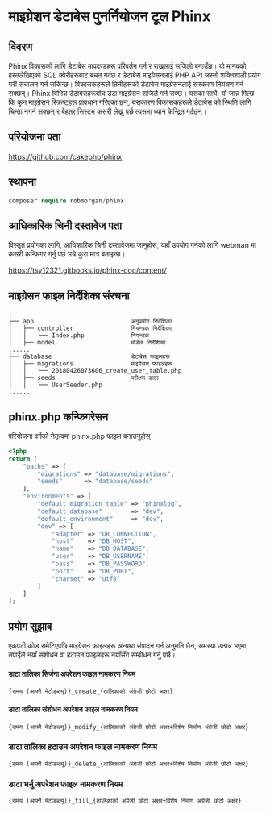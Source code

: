 # माइग्रेशन डेटाबेस पुनर्नियोजन टूल Phinx

## विवरण

Phinx विकासको लागि डेटाबेस मापदण्डहरू परिवर्तन गर्न र राख्नलाई सजिलो बनाउँछ। यो मानवको हस्तलेखिएको SQL क्वेरीहरूबाट बचत गर्दछ र डेटाबेस माइग्रेसनलाई PHP API जस्तो शक्तिशाली प्रयोग गरी संचालन गर्न सकिन्छ। विकासकहरूले तिनीहरूको डेटाबेस माइग्रेसनलाई संस्करण नियंत्रण गर्न सक्छन्। Phinx विभिन्न डेटाबेसहरूबीच डेटा माइग्रेसन सजिलै गर्न सक्छ। यसका साथै, यो जान्न मिल्छ कि कुन माइग्रेसन स्क्रिप्टहरू प्रावधान गरिएका छन्, यसकारण विकासकहरूले डेटाबेस को स्थिति लागि चिन्ता नगर्न सक्छन् र बेहतर सिस्टम कसरी लेख्नु पर्छ त्यसमा ध्यान केन्द्रित गर्दछन्।

## परियोजना पता

https://github.com/cakephp/phinx

## स्थापना

  ```php
  composer require robmorgan/phinx
  ```
  
## आधिकारिक चिनी दस्तावेज पता

विस्तृत प्रयोगका लागि, आधिकारिक चिनी दस्तावेजमा जानुहोस, यहाँ उपयोग गर्नको लागि webman मा कसरी कन्फिगर गर्नु पर्छ भन्ने कुरा मात्र बताइन्छ।

https://tsy12321.gitbooks.io/phinx-doc/content/

## माइग्रेसन फाइल निर्देशिका संरचना

```
.
├── app                           अनुप्रयोग निर्देशिका
│   ├── controller                नियन्त्रक निर्देशिका
│   │   └── Index.php             नियन्त्रक
│   ├── model                     मोडेल निर्देशिका
......
├── database                      डेटाबेस फाइलहरू
│   ├── migrations                माइग्रेसन फाइलहरू
│   │   └── 20180426073606_create_user_table.php
│   ├── seeds                     परीक्षण डाटा
│   │   └── UserSeeder.php
......
```

## phinx.php कन्फिगरेसन

परियोजना वर्गको नेतृत्वमा phinx.php फाइल बनाउनुहोस्

```php
<?php
return [
    "paths" => [
        "migrations" => "database/migrations",
        "seeds"      => "database/seeds"
    ],
    "environments" => [
        "default_migration_table" => "phinxlog",
        "default_database"        => "dev",
        "default_environment"     => "dev",
        "dev" => [
            "adapter" => "DB_CONNECTION",
            "host"    => "DB_HOST",
            "name"    => "DB_DATABASE",
            "user"    => "DB_USERNAME",
            "pass"    => "DB_PASSWORD",
            "port"    => "DB_PORT",
            "charset" => "utf8"
        ]
    ]
];
```

## प्रयोग सुझाव

एकपटी कोड समेटिएपछि माइग्रेसन फाइलहरू अन्यथा संपादन गर्न अनुमति छैन, समस्या उत्पन्न भएमा, तपाईंले नयाँ संशोधन वा हटाउन फाइलहरू नयाँसँग सम्बोधन गर्नु पर्छ।

#### डाटा तालिका सिर्जना अपरेशन फाइल नामकरण नियम

`{समय (आफ्नै मेटोडब्ल्यू)}_create_{तालिकाको अंग्रेजी छोटो अक्षर}`

#### डाटा तालिका संशोधन अपरेशन फाइल नामकरण नियम

`{समय (आफ्नै मेटोडब्ल्यू)}_modify_{तालिकाको अंग्रेजी छोटो अक्षर+विशेष निर्माण अंग्रेजी छोटो अक्षर}`

### डाटा तालिका हटाउन अपरेशन फाइल नामकरण नियम

`{समय (आफ्नै मेटोडब्ल्यू)}_delete_{तालिकाको अंग्रेजी छोटो अक्षर+विशेष निर्माण अंग्रेजी छोटो अक्षर}`

### डाटा भर्नु अपरेशन फाइल नामकरण नियम

`{समय (आफ्नै मेटोडब्ल्यू)}_fill_{तालिकाको अंग्रेजी छोटो अक्षर+विशेष निर्माण अंग्रेजी छोटो अक्षर}`

